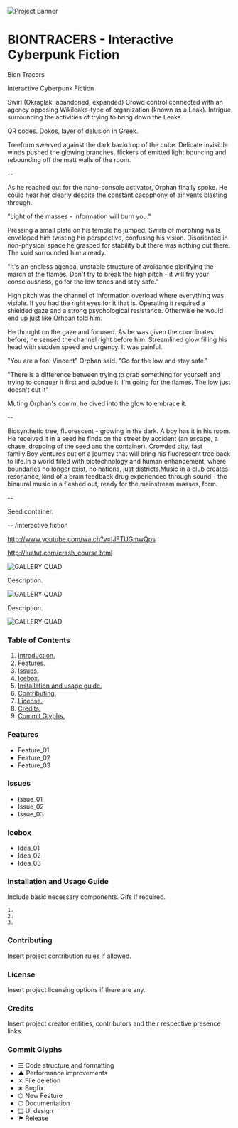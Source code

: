 ![Project Banner](/assets/template_visuals/temp-banner.png)

<a name="intro"></a>
# BIONTRACERS - Interactive Cyberpunk Fiction
Bion Tracers

Interactive Cyberpunk Fiction

Swirl (Okraglak, abandoned, expanded) Crowd control connected with an agency opposing Wikileaks-type of organization (known as a Leak). Intrigue surrounding the activities of trying to bring down the Leaks.

QR codes. Dokos, layer of delusion in Greek.

Treeform swerved against the dark backdrop of the cube. Delicate invisible winds pushed the glowing branches, flickers of emitted light bouncing and rebounding off the matt walls of the room.

--

As he reached out for the nano-console activator, Orphan finally spoke. He could hear her clearly despite the constant cacophony of air vents blasting through.

"Light of the masses - information will burn you."

Pressing a small plate on his temple he jumped. Swirls of morphing walls enveloped him twisting his perspective, confusing his vision. Disoriented in non-physical space he grasped for stability but there was nothing out there. The void surrounded him already.

"It's an endless agenda, unstable structure of avoidance glorifying the march of the flames. Don't try to break the high pitch - it will fry your consciousness, go for the low tones and stay safe."

High pitch was the channel of information overload where everything was visible. If you had the right eyes for it that is. Operating it required a shielded gaze and a strong psychological resistance. Otherwise he would end up just like Orhpan told him.

He thought on the gaze and focused. As he was given the coordinates before, he sensed the channel right before him. Streamlined glow filling his head with sudden speed and urgency. It was painful.

"You are a fool Vincent" Orphan said. "Go for the low and stay safe."

"There is a difference between trying to grab something for yourself and trying to conquer it first and subdue it. I'm going for the flames. The low just doesn't cut it"

Muting Orphan's comm, he dived into the glow to embrace it.

--

Biosynthetic tree, fluorescent - growing in the dark. A boy has it in his room. He received it in a seed he finds on the street by accident (an escape, a chase, dropping of the seed and the container). Crowded city, fast family.Boy ventures out on a journey that will bring his fluorescent tree back to life.In a world filled with biotechnology and human enhancement, where boundaries no longer exist, no nations, just districts.Music in a club creates resonance, kind of a brain feedback drug experienced through sound - the binaural music in a fleshed out, ready for the mainstream masses, form.

--

Seed container.

-- /interactive fiction

http://www.youtube.com/watch?v=IJFTUGmwQps

http://luatut.com/crash_course.html

![GALLERY QUAD](/assets/template_visuals/temp-dual-gallery.png)

Description.

![GALLERY QUAD](/assets/template_visuals/temp-triple-gallery.png)

Description.

![GALLERY QUAD](/assets/template_visuals/temp-quad-gallery.png)

### Table of Contents
1. [Introduction.](#intro)
2. [Features.](#features)
3. [Issues.](#issues)
4. [Icebox.](#icebox)
5. [Installation and usage guide.](#install)
6. [Contributing.](#contribute)
7. [License.](#license)
8. [Credits.](#credits)
9. [Commit Glyphs.](#glyphs)

<a name="features"></a>
### Features
+ Feature_01
+ Feature_02
+ Feature_03

<a name="issues"></a>
### Issues
+ Issue_01
+ Issue_02
+ Issue_03

<a name="icebox"></a>
### Icebox
+ Idea_01
+ Idea_02
+ Idea_03

<a name="install"></a>
### Installation and Usage Guide
Include basic necessary components. Gifs if required.
```
1. 
2. 
3. 
```

<a name="contribute"></a>
### Contributing
Insert project contribution rules if allowed.

<a name="license"></a>
### License
Insert project licensing options if there are any.

<a name="credits"></a>
### Credits
Insert project creator entities, contributors and their respective presence links.

<a name="glyphs"></a>
### Commit Glyphs

+ ☰ Code structure and formatting
+ ▲ Performance improvements
+ ⨯ File deletion
+ ∗ Bugfix
+ ⬡ New Feature
+ ⎔ Documentation
+ ❑ UI design
+ ⚑ Release

